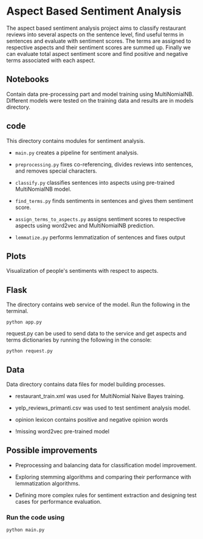 # Aspect Based Sentiment Analysis

The aspect based sentiment analysis project aims to classify restaurant reviews into several aspects on the sentence level, find useful terms in sentences and evaluate with sentiment scores. The terms are assigned to respective aspects and their sentiment scores are summed up. Finally we can evaluate total aspect sentiment score and find positive and negative terms associated with each aspect.

## Notebooks

Contain data pre-processing part and model training using MultiNomialNB. Different models were tested on the training data and results are in models directory.

## code

This directory contains modules for sentiment analysis.

* ```main.py``` creates a pipeline for sentiment analysis.

* ```preprocessing.py``` fixes co-referencing, divides reviews into sentences, and removes special characters.

* ```classify.py``` classifies sentences into aspects using pre-trained MultiNomialNB model.

* ```find_terms.py``` finds sentiments in sentences and gives them sentiment score.
 
* ```assign_terms_to_aspects.py``` assigns sentiment scores to respective aspects using word2vec and MultiNomialNB prediction.

* ```lemmatize.py``` performs lemmatization of sentences and fixes output

## Plots

Visualization of people's sentiments with respect to aspects.

## Flask

The directory contains web service of the model. Run the following in the terminal.

```shell
python app.py
```

request.py can be used to send data to the service and get aspects and terms dictionaries by running the following in the console:

```shell
python request.py
```

## Data

Data directory contains data files for model building processes.

* restaurant_train.xml was used for MultiNomial Naive Bayes training.

* yelp_reviews_primanti.csv was used to test sentiment analysis model.

* opinion lexicon contains positive and negative opinion words

* !missing word2vec pre-trained model

## Possible improvements

* Preprocessing and balancing data for classification model improvement.

* Exploring stemming algorithms and comparing their performance with lemmatization algorithms.

* Defining more complex rules for sentiment extraction and designing test cases for performance evaluation.

### Run the code using 

```shell
python main.py
```
